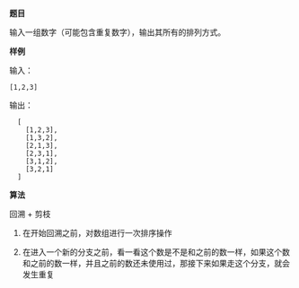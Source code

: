 **题目**  

输入一组数字（可能包含重复数字），输出其所有的排列方式。

**样例**  

输入：
```
[1,2,3]
```
输出：
```
  [
    [1,2,3],
    [1,3,2],
    [2,1,3],
    [2,3,1],
    [3,1,2],
    [3,2,1]
  ]

```
**算法**

回溯 + 剪枝  

1. 在开始回溯之前，对数组进行一次排序操作

2. 在进入一个新的分支之前，看一看这个数是不是和之前的数一样，如果这个数和之前的数一样，并且之前的数还未使用过，那接下来如果走这个分支，就会发生重复
